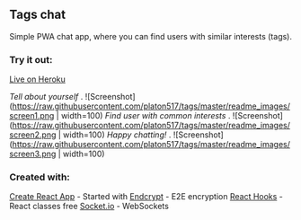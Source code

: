 ## Tags chat

Simple PWA chat app, where you can find users with similar interests (tags).

### Try it out:

[Live on Heroku](https://tags-chat.herokuapp.com/)

*Tell about yourself* . 
![Screenshot](https://raw.githubusercontent.com/platon517/tags/master/readme_images/screen1.png | width=100)
*Find user with common interests* . 
![Screenshot](https://raw.githubusercontent.com/platon517/tags/master/readme_images/screen2.png | width=100)
*Happy chatting!* . 
![Screenshot](https://raw.githubusercontent.com/platon517/tags/master/readme_images/screen3.png | width=100)

### Created with:

[Create React App](https://github.com/facebook/create-react-app) - Started with
[Endcrypt](https://www.npmjs.com/package/endcrypt) - E2E encryption
[React Hooks](https://reactjs.org/docs/hooks-intro.html) - React classes free
[Socket.io](https://socket.io/) - WebSockets

